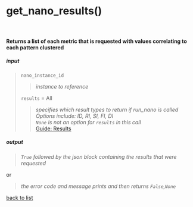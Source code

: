 # **get_nano_results()**
<br/>

#### Returns a list of each metric that is requested with values correlating to each pattern clustered
##### input
>`nano_instance_id`
>>*instance to reference*
>
>`results` = All
>>*specifies which result types to return if run_nano is called*    
>>*Options include: ID, RI, SI, FI, DI*     
>>*`None` is not an option for `results` in this call*     
>[Guide: Results](../Guides/Guide_Nano_Results.md)

##### output
>*`True` followed by the json block containing the results that were requested*

or
>*the error code and message prints and then returns `False`,`None`*

[back to list](../Index.md)
